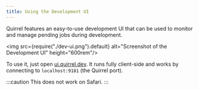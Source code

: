 ```yaml
---
title: Using the Development UI
---
```


Quirrel features an easy-to-use development UI that can be used to monitor and manage pending jobs during development.

<img src={require("./dev-ui.png").default} alt="Screenshot of the Development UI" height="600rem"/>

To use it, just open [ui.quirrel.dev](https://ui.quirrel.dev).
It runs fully client-side and works by connecting to `localhost:9181` (the Quirrel port).

:::caution
This does not work on Safari.
:::
